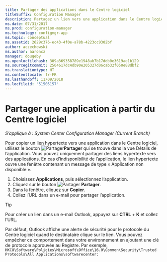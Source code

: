 ```yaml
---
title: Partager des applications dans le Centre logiciel
titleSuffix: Configuration Manager
description: Partagez un lien vers une application dans le Centre logiciel de System Center Configuration Manager.
ms.date: 07/31/2017
ms.prod: configuration-manager
ms.technology: configmgr-app
ms.topic: conceptual
ms.assetid: 2629c376-ec43-4f0e-a78b-4223cc9302bf
author: aczechowski
ms.author: aaroncz
manager: dougeby
ms.openlocfilehash: 309a369358789e1948ab7b17ddb0e3619ae1b129
ms.sourcegitcommit: 2504617dc4db90e205327d06cab32f050e88dbf2
ms.translationtype: HT
ms.contentlocale: fr-FR
ms.lasthandoff: 11/09/2018
ms.locfileid: "51505157"
---
```

# <a name="share-an-application-from-software-center"></a>Partager une application à partir du Centre logiciel

*S’applique à : System Center Configuration Manager (Current Branch)* <!-- 1706 -->

Pour copier un lien hypertexte vers une application dans le Centre logiciel, utilisez le bouton ![Partager](media/share15.png)**Partager** qui se trouve dans la vue Détails de l’application. Vous pouvez uniquement partager des liens hypertexte vers des applications. En cas d’indisponibilité de l’application, le lien hypertexte ouvre une fenêtre contenant un message de type « Application non disponible ».

1. Choisissez **Applications**, puis sélectionnez l’application.
2. Cliquez sur le bouton ![Partager](media/share15.png) **Partager**.
3. Dans la fenêtre, cliquez sur **Copier**.
4. Collez l’URL dans un e-mail pour partager l’application.  

> [!TIP]  
>  Pour créer un lien dans un e-mail Outlook, appuyez sur **CTRL** + **K** et collez l’URL.  
>  
> Par défaut, Outlook affiche une alerte de sécurité pour le protocole du Centre logiciel quand le destinataire clique sur le lien. Vous pouvez empêcher ce comportement dans votre environnement en ajoutant une clé de protocole approuvée au Registre. Par exemple, `HKCU\Software\Policies\Microsoft\Office\16.0\Common\Security\Trusted Protocols\All Applications\softwarecenter:`  
